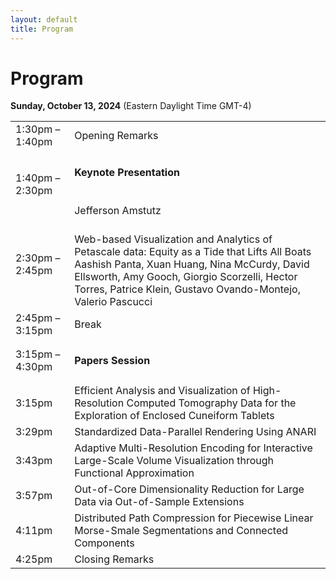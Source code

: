 ```yaml
---
layout: default
title: Program
---
```


# Program

**Sunday, October 13, 2024**
(Eastern Daylight Time GMT-4)

<table class="program">
  <tr>
    <td>1:30pm &ndash; 1:40pm</td>
    <td>Opening Remarks</td>
  </tr>
  <tr>
    <td>1:40pm &ndash; 2:30pm</td>
	<td> <h4>Keynote Presentation</h4>  <br> Jefferson Amstutz</td>
    <!-- <td> -->
    <!--   <h4>Keynote Presentation</h4> -->
	<!--   Jefferson Amstutz -->
	<!--   <\!-- <br/> -\-> -->
    <!-- <\!--   <a style="font-size: smaller; display: block; margin-top: .5em;" href="#keynote">Details</a> -\-> -->
    <!-- </td> -->
  </tr>
  <tr>
    <td>2:30pm &ndash; 2:45pm</td>
    <td> <!-- <b>Best Paper</b>-->
	<br>
      Web-based Visualization and Analytics of Petascale data: Equity as a Tide that Lifts All Boats
	<br/>
	Aashish Panta, Xuan Huang, Nina McCurdy, David Ellsworth, Amy Gooch, Giorgio Scorzelli, Hector Torres, Patrice Klein, Gustavo Ovando-Montejo, Valerio Pascucci
      <!-- Will Usher, Landon Dyken, Sidarth Kumar -->
    </td>
  </tr>

  <tr>
    <td>2:45pm &ndash; 3:15pm</td>
    <td>Break</td>
  </tr>
  <tr>
    <td>3:15pm &ndash; 4:30pm</td>
    <td>
      <h4>Papers Session</h4>
      <!-- (Session Chair: Kristi Potter) -->
    </td>
  </tr>
  <tr>
   <td>3:15pm</td>
   <td>  Efficient Analysis and Visualization of High-Resolution Computed Tomography Data for the Exploration of Enclosed Cuneiform Tablets<br>
   <!-- Manish Mathai, Mathew Larsen, Hank Childs -->
    </td>
  </tr>
  <tr>
    <td>3:29pm</td>
    <td>
	Standardized Data-Parallel Rendering Using ANARI <br>
     <!-- Tom Peterka, David Lenz, Iulian Grindeanu, Vijay Mahadevan --> </td>
  </tr>
  <tr>
    <td>3:43pm</td>
    <td>Adaptive Multi-Resolution Encoding for Interactive Large-Scale Volume Visualization through Functional Approximation <br>
	<!-- Ayman Yousef, Amanda Randles, Erik Draeger -->
	</td>
  </tr>
  <tr>
    <td>3:57pm</td>
    <td>Out-of-Core Dimensionality Reduction for Large Data via Out-of-Sample Extensions <br> <!-- Ayan Biswas, Arindam Bhattacharya, Yi-Tang Chen, Han-Wei Shen --> </td>
  </tr>
  <tr>
    <td>4:11pm</td>
    <td>Distributed Path Compression for Piecewise Linear Morse-Smale Segmentations and Connected Components <br> <!-- Ayan Biswas, Arindam Bhattacharya, Yi-Tang Chen, Han-Wei Shen --> </td>
  </tr>
 
  
  <tr>
    <td>4:25pm</td>
    <td>
      Closing Remarks
    </td>
  </tr>
</table>



<!-- <table class="program"> -->
<!--   <tr> -->
<!--     <td>9:00am &ndash; 9:10am</td> -->
<!--     <td> -->
<!--       Opening Remarks (Gunther Weber)<br/> -->
<!--     </td> -->
<!--   </tr> -->
<!--   <tr> -->
<!--     <td>9:10am &ndash; 9:55am</td> -->
<!--     <td> -->
<!--       <h4>Keynote Presentation -->
<!--       </h4> -->
<!--       Ken Moreland<br/> -->
<!--       <a style="font-size: smaller; display: block; margin-top: .5em;" href="#keynote">Details</a> -->
<!--     </td> -->
<!--   </tr> -->
<!--   <tr> -->
<!--     <td>9:55am &ndash; 10:15am</td> -->
<!--     <td> <b>Best Paper</b><br> -->
<!--       Speculative Progressive Raycasting for Memory Constrained Isosurface Visualization of Massive Volumes<br/> -->
<!--       Will Usher, Landon Dyken, Sidarth Kumar -->
<!--     </td> -->
<!--   </tr> -->

<!--   <tr> -->
<!--     <td>10:15am &ndash; 10:45am</td> -->
<!--     <td>Break</td> -->
<!--   </tr> -->
<!--   <tr> -->
<!--     <td>10:45am &ndash; 11:55pm</td> -->
<!--     <td> -->
<!--       <h4>Papers Session</h4> -->
<!--       (Session Chair: Kristi Potter) -->
<!--     </td> -->
<!--   </tr> -->
<!--   <tr> -->
<!--    <td>10:45-11:05</td> -->
<!--    <td>  A Distributed-Memory Parallel Approach for Volume Rendering with       Shadows<br> -->
<!--    Manish Mathai, Mathew Larsen, Hank Childs -->
<!--     </td> -->
<!--   </tr> -->
<!--   <tr> -->
<!--     <td>11:05-11:25</td> -->
<!--     <td> -->
<!--      Towards Adaptive Refinement for Multivariate Functional Approximation of Scientific Data <br> -->
<!--      Tom Peterka, David Lenz, Iulian Grindeanu, Vijay Mahadevan </td> -->
<!--   </tr> -->
<!--   <tr> -->
<!--     <td>11:25-11:40</td> -->
<!--     <td>Low-Cost Post Hoc Reconstruction of HPC Simulations at Full Resolution (Short Paper) <br> Ayman Yousef, Amanda Randles, Erik Draeger </td> -->
<!--   </tr> -->
<!--   <tr> -->
<!--     <td>11:40-11:55</td> -->
<!--     <td>Sub-Linear Time Sampling Approach for Large-Scale Data Visualization Using Reinforcement Learning (Short Paper) <br> Ayan Biswas, Arindam Bhattacharya, Yi-Tang Chen, Han-Wei Shen </td> -->
<!--   </tr> -->
 
  
<!--   <tr> -->
<!--     <td>11:45am &ndash; 12:00pm</td> -->
<!--     <td> -->
<!--       Closing Remarks (Silvio Rizzi) -->
<!--     </td> -->
<!--   </tr> -->
<!-- </table> -->


<!-- --- -->

<!-- # Keynote -->

<!-- **Enabling Visualization at the Exascale with VTK-m** <br/> -->
<!-- *Ken Moreland, Oakridge National Laboratory* -->

<!-- The last decade has seen a disruptive change in the construction of High-Performance Computing (HPC) systems. Driven by the economics of scaling up the compute throughput of these large devices, most of the largest HPC machines now leverage hardware accelerators, usually in the form of a GPU, that achieves high computational throughput through many coordinated parallel threads. The US Department of Energy’s Exascale Computing Program (ECP) invested heavily in updating HPC software to operate on these new HPC designs. The strategy for updating HPC visualization software centered around VTK-m, a flexible framework to simplify the implementation of visualization algorithms on GPUs and similar devices. This presentation discusses how VTK-m defines visualization algorithms, how these algorithms are ported across multiple platforms, and how VTK-m is integrated into distributed-parallel visualization software to address the largest scale visualization challenges once again. -->

<!-- ## Speaker -->
<!-- <img style="padding: 0; margin: 0 0 1em 1em; float: right; width: 20%" src="assets/kenHeadshot.jpeg" /> -->
<!-- Dr. Ken Moreland is a senior research scientist at Oak Ridge Laboratory. He received BS degrees in computer science and in electrical engineering from the New Mexico Institute of Mining and Technology in 1997. He received MS and Ph.D. degrees in computer science from the University of New Mexico in 2000 and 2004, respectively. Dr. Moreland specializes in large-scale visualization and graphics and has played an active role in the development of several HPC products including ParaView, VTK, IceT, Catalyst, Dax, and VTK-m. -->

<!-- # Posters -->

<!-- **Interactive Blood Flow Simulation With Deformable Cells and Walls**<br> -->
<!-- _Nazariy Tishchenko, Nicola Ferrier, Joseph Insley, Victor A. Mateevitsi,  Michael E. Papka, Silvio Rizzi, Jifu Tan_ -->

 

<!-- **Topological Data Analysis of 3D Ablative Rayleigh-Taylor Instability Dataset for Automatic Segmentation**<br> -->
<!-- _Fabien Vivodtzev, Alexis Casner, Laurent Masse, Luke Ceurvorst, Shahab Khan, Vladimir Smalyuk_ -->

 

<!--
- *New Triggers for Automatic Camera Placement Over Time*, Meghanto Majumder, Nicole J Marsaglia, and Hank Childs 
- *Massive Data Visualization Techniques for use in Virtual Reality Devices*, Jason A Ortiz, Joseph Insley, Janet Knowles, Victor A Mateevitsi, Michael E. Papka, and Silvio Rizzi
- *Exploration Tool for Effectively Interpreting the Visual Metaphor Process of Sentiment Visualization*, Hyoji Ha, Kwanghyuk Moon, Hyerim Joun, 
Hyegyeong Kim, and Kyungwon Lee 
- *Toward Bi-directional In Situ Visualization and Analysis of Blood Flow Simulations With Dynamic Deforming Boundaries*, Nazariy Tishchenko, Nicola Ferrier, Joseph Insley, Victor A Mateevitsi, Michael E. Papka, Silvio Rizzi, and Jifu Tan
- *Distributed Volumetric Neural Representation for in situ Visualization and Analysis*, Qi Wu, Joseph Insley, Victor A Mateevitsi, Silvio Rizzi, and Kwan-Liu Ma 
- *In-Transit Data Visualization with SENSEI, Catalyst, and Unreal Engine*, Isaac Nealey, Nicola Ferrier, Joseph Insley, Victor A Mateevitsi, Silvio Rizzi, and Jurgen Schulze
 


-->
